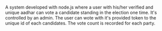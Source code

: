 A system developed with node.js where a user with his/her verified and unique aadhar can vote a candidate standing in the election one time. It's controlled by an admin. The user can wote with it's provided token to the unique id of each candidates. The vote count is recorded for each party.
